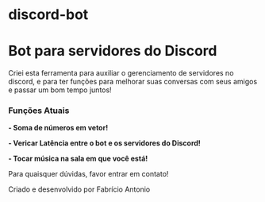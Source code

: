 # discord-bot

<h1> Bot para servidores do Discord </h1>

Criei esta ferramenta para auxiliar o gerenciamento de servidores no discord, e para ter funções para melhorar suas conversas com seus amigos e passar um bom tempo juntos!

<h3> Funções Atuais </h3>

<p><b>- Soma de números em vetor! </b></p>
<p><b>- Vericar Latência entre o bot e os servidores do Discord! </b></p>
<p><b>- Tocar música na sala em que você está! </b></p>

Para quaisquer dúvidas, favor entrar em contato!

Criado e desenvolvido por Fabrício Antonio
